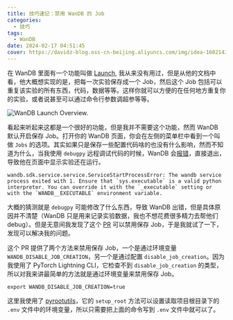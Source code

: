 ```yaml
---
title: 技巧速记：禁用 WanDB 的 Job
categories:
  - 技巧
tags:
  - WanDB
date: 2024-02-17 04:51:45
cover: https://davidz-blog.oss-cn-beijing.aliyuncs.com/img/idea-1602143497.jpg
---
```


在 WanDB 里面有一个功能叫做 [Launch](https://docs.wandb.ai/guides/launch), 我从来没有用过，但是从他的文档中看，他大概想实现的是，把每一次实验保存成一个 Job，然后这个 Job 包括可以重复该实验的所有东西，代码，数据等等。这样你就可以方便的在任何地方重复你的实验，或者说甚至可以通过命令行参数调超参等等。

![WanDB Launch Overview.](https://docs.wandb.ai/assets/images/launch_overview-1e8816fa6efec3291b11a53adb8a2d48.png)

看起来听起来这都是一个很好的功能，但是我并不需要这个功能，然而 WanDB 默认开启保存 Job。打开你的 WanDB 页面，你会在左侧的菜单栏中看到一个叫做 `Jobs` 的选项。其实如果只是保存一些配置代码啥的也没有什么影响，然而不知道为什么，当我使用 `debugpy` 远程调试代码的时候，WanDB 会[报错](https://github.com/wandb/wandb/issues/6290)，直接退出，导致他在页面中显示实验还在运行。

```shell
wandb.sdk.service.service.ServiceStartProcessError: The wandb service process exited with 1. Ensure that `sys.executable` is a valid python interpreter. You can override it with the `_executable` setting or with the `WANDB__EXECUTABLE` environment variable.
```

大概的猜测就是 `debugpy` 可能修改了什么东西，导致 WanDB 出错，但是具体原因并不清楚（WanDB 只是用来记录实验数据，我也不想花费很多精力去帮他们 debug）。但是无意间我发现了这个 [PR](https://github.com/wandb/wandb/pull/4901) 可以禁用保存 Job，于是我就试了一下，发现可以解决我的问题。

这个 PR 提供了两个方法来禁用保存 Job，一个是通过环境变量 `WANDB_DISABLE_JOB_CREATION`，另一个是通过配置 `disable_job_creation`。因为我使用了 PyTorch Lightning CLI，它检查不到 `disable_job_creation` 的类型，所以对我来讲最简单的方法就是通过环境变量来禁用保存 Job。

```shell
export WANDB_DISABLE_JOB_CREATION=true
```

这里我使用了 [pyrootutils](https://github.com/ashleve/rootutils)，它的 `setup_root` 方法可以设置读取项目根目录下的 `.env` 文件中的环境变量，所以只需要把上面的命令写到 `.env` 文件中就可以了。
